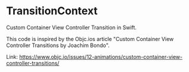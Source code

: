 # TransitionContext
Custom Container View Controller Transition in Swift.

This code is inspired by the Objc.ios article "Custom Container View Controller Transitions by Joachim Bondo".

Link: https://www.objc.io/issues/12-animations/custom-container-view-controller-transitions/
